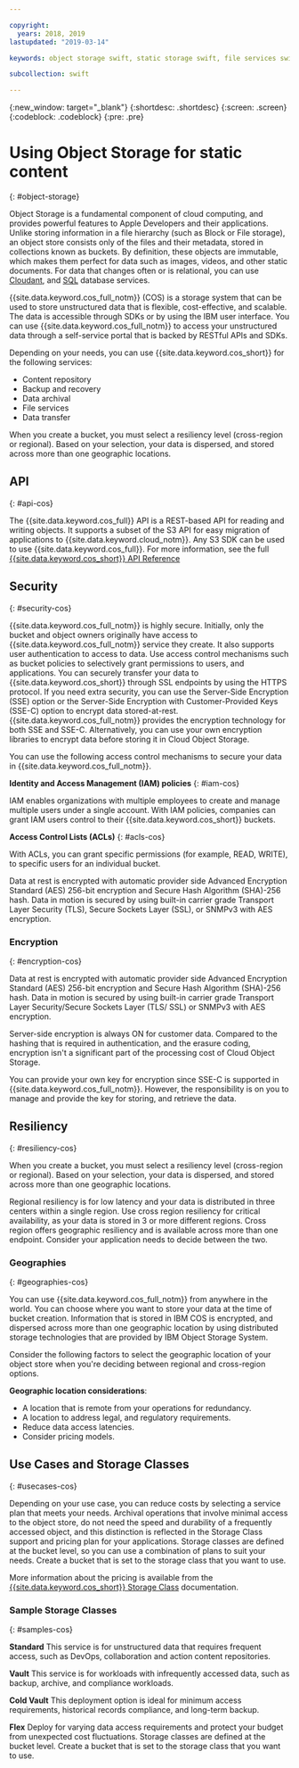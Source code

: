 ```yaml
---

copyright:
  years: 2018, 2019
lastupdated: "2019-03-14"

keywords: object storage swift, static storage swift, file services swift, swift storage class, cos swift, swift data encryption

subcollection: swift

---
```


{:new_window: target="_blank"}
{:shortdesc: .shortdesc}
{:screen: .screen}
{:codeblock: .codeblock}
{:pre: .pre}

# Using Object Storage for static content
{: #object-storage}

Object Storage is a fundamental component of cloud computing, and provides powerful features to Apple Developers and their applications. Unlike storing information in a file hierarchy (such as Block or File storage), an object store consists only of the files and their metadata, stored in collections known as buckets. By definition, these objects are immutable, which makes them perfect for data such as images, videos, and other static documents. For data that changes often or is relational, you can use [Cloudant](/docs/swift/data?topic=swift-cloudant#cloudant), and [SQL](/docs/swift/data?topic=swift-sql_data#sql_data) database services.

{{site.data.keyword.cos_full_notm}} (COS) is a storage system that can be used to store unstructured data that is flexible, cost-effective, and scalable. The data is accessible through SDKs or by using the IBM user interface. You can use {{site.data.keyword.cos_full_notm}} to access your unstructured data through a self-service portal that is backed by RESTful APIs and SDKs. 

Depending on your needs, you can use {{site.data.keyword.cos_short}} for the following services:

* Content repository
* Backup and recovery
* Data archival
* File services
* Data transfer

When you create a bucket, you must select a resiliency level (cross-region or regional). Based on your selection, your data is dispersed, and stored across more than one geographic locations.

## API
{: #api-cos}

The {{site.data.keyword.cos_full}} API is a REST-based API for reading and writing objects. It supports a subset of the S3 API for easy migration of applications to {{site.data.keyword.cloud_notm}}. Any S3 SDK can be used to use {{site.data.keyword.cos_full}}. For more information, see the full [{{site.data.keyword.cos_short}} API Reference](/docs/services/cloud-object-storage/api-reference?topic=cloud-object-storage-compatibility-api-about#about-the-ibm-cloud-object-storage-api)

## Security
{: #security-cos}

{{site.data.keyword.cos_full_notm}} is highly secure. Initially, only the bucket and object owners originally have access to {{site.data.keyword.cos_full_notm}} service they create. It also supports user authentication to access to data. Use access control mechanisms such as bucket policies to selectively grant permissions to users, and applications. You can securely transfer your data to {{site.data.keyword.cos_short}} through SSL endpoints by using the HTTPS protocol. If you need extra security, you can use the Server-Side Encryption (SSE) option or the Server-Side Encryption with Customer-Provided Keys (SSE-C) option to encrypt data stored-at-rest. {{site.data.keyword.cos_full_notm}} provides the encryption technology for both SSE and SSE-C. Alternatively, you can use your own encryption libraries to encrypt data before storing it in Cloud Object Storage.

You can use the following access control mechanisms to secure your data in {{site.data.keyword.cos_full_notm}}.

**Identity and Access Management (IAM) policies**
{: #iam-cos}

IAM enables organizations with multiple employees to create and manage multiple users under a single account. With IAM policies, companies can grant IAM users control to their {{site.data.keyword.cos_short}} buckets.

**Access Control Lists (ACLs)**
{: #acls-cos}

With ACLs, you can grant specific permissions (for example, READ, WRITE), to specific users for an individual bucket.

Data at rest is encrypted with automatic provider side Advanced Encryption Standard (AES) 256-bit encryption and Secure Hash Algorithm (SHA)-256 hash. Data in motion is secured by using built-in carrier grade Transport Layer Security (TLS), Secure Sockets Layer (SSL), or SNMPv3 with AES encryption.

### Encryption
{: #encryption-cos}

Data at rest is encrypted with automatic provider side Advanced Encryption Standard (AES) 256-bit encryption and Secure Hash Algorithm (SHA)-256 hash. Data in motion is secured by using built-in carrier grade Transport Layer Security/Secure Sockets Layer (TLS/ SSL) or SNMPv3 with AES encryption.

Server-side encryption is always ON for customer data. Compared to the hashing that is required in authentication, and the erasure coding, encryption isn't a significant part of the processing cost of Cloud Object Storage.

You can provide your own key for encryption since SSE-C is supported in {{site.data.keyword.cos_full_notm}}. However, the responsibility is on you to manage and provide the key for storing, and retrieve the data.

## Resiliency
{: #resiliency-cos}

When you create a bucket, you must select a resiliency level (cross-region or regional). Based on your selection, your data is dispersed, and stored across more than one geographic locations.

Regional resiliency is for low latency and your data is distributed in three centers within a single region. Use cross region resiliency for critical availability, as your data is stored in 3 or more different regions. Cross region offers geographic resiliency and is available across more than one endpoint. Consider your application needs to decide between the two.

### Geographies
{: #geographies-cos}

You can use {{site.data.keyword.cos_full_notm}} from anywhere in the world. You can choose where you want to store your data at the time of bucket creation. Information that is stored in IBM COS is encrypted, and dispersed across more than one geographic location by using distributed storage technologies that are provided by IBM Object Storage System. 

Consider the following factors to select the geographic location of your object store when you're deciding between regional and cross-region options.

**Geographic location considerations**:
* A location that is remote from your operations for redundancy.
* A location to address legal, and regulatory requirements.
* Reduce data access latencies.
* Consider pricing models.

## Use Cases and Storage Classes
{: #usecases-cos}

Depending on your use case, you can reduce costs by selecting a service plan that meets your needs. Archival operations that involve minimal access to the object store, do not need the speed and durability of a frequently accessed object, and this distinction is reflected in the Storage Class support and pricing plan for your applications. Storage classes are defined at the bucket level, so you can use a combination of plans to suit your needs. Create a bucket that is set to the storage class that you want to use.

More information about the pricing is available from the [{{site.data.keyword.cos_short}} Storage Class](/docs/services/cloud-object-storage/help?topic=cloud-object-storage-billing#ibm-cos-pricing) documentation.

### Sample Storage Classes
{: #samples-cos}

**Standard**
This service is for unstructured data that requires frequent access, such as DevOps, collaboration and action content repositories.

**Vault**
This service is for workloads with infrequently accessed data, such as backup, archive, and compliance workloads.

**Cold Vault**
This deployment option is ideal for minimum access requirements, historical records compliance, and long-term backup.

**Flex** Deploy for varying data access requirements and protect your budget from unexpected cost fluctuations.
Storage classes are defined at the bucket level. Create a bucket that is set to the storage class that you want to use.
